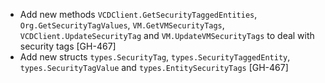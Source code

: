 * Add new methods `VCDClient.GetSecurityTaggedEntities`, `Org.GetSecurityTagValues`, `VM.GetVMSecurityTags`, `VCDClient.UpdateSecurityTag` and `VM.UpdateVMSecurityTags` to deal with security tags [GH-467]
* Add new structs `types.SecurityTag`, `types.SecurityTaggedEntity`, `types.SecurityTagValue` and `types.EntitySecurityTags` [GH-467]

